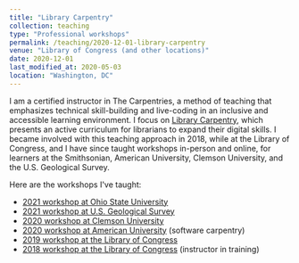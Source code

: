 ```yaml
---
title: "Library Carpentry"
collection: teaching
type: "Professional workshops"
permalink: /teaching/2020-12-01-library-carpentry
venue: "Library of Congress (and other locations)"
date: 2020-12-01
last_modified_at: 2020-05-03
location: "Washington, DC"
---
```


I am a certified instructor in The Carpentries, a method of teaching that emphasizes technical skill-building and live-coding in an inclusive and accessible learning environment. I focus on [Library Carpentry](https://librarycarpentry.org), which presents an active curriculum for librarians to expand their digital skills.<!-- more --> I became involved with this teaching approach in 2018, while at the Library of Congress, and I have since taught workshops in-person and online, for learners at the Smithsonian, American University, Clemson University, and the U.S. Geological Survey. 

Here are the workshops I've taught: 

* [2021 workshop at Ohio State University](https://morskyjezek.github.io/2021-05-24-osu-online/)
* [2021 workshop at U.S. Geological Survey](https://morskyjezek.github.io/2021-03-30-usgs-online/)
* [2020 workshop at Clemson University](https://shlake.github.io/2020-12-01-Clemson-online-NNLM/)
* [2020 workshop at American University](https://annajiat.github.io/2020-11-09-american-online/) (software carpentry)
* [2019 workshop at the Library of Congress](https://morskyjezek.github.io/2019-09-24-libraryofcongress/)
* [2018 workshop at the Library of Congress](https://libcce.github.io/2018-09-18-LC/) (instructor in training)
